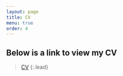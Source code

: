 ```yaml
---
layout: page
title: CV
menu: true
order: 4
---
```


## Below is a link to view my CV

> [CV]
{:.lead}

[CV]: /Lucas091417.pdf